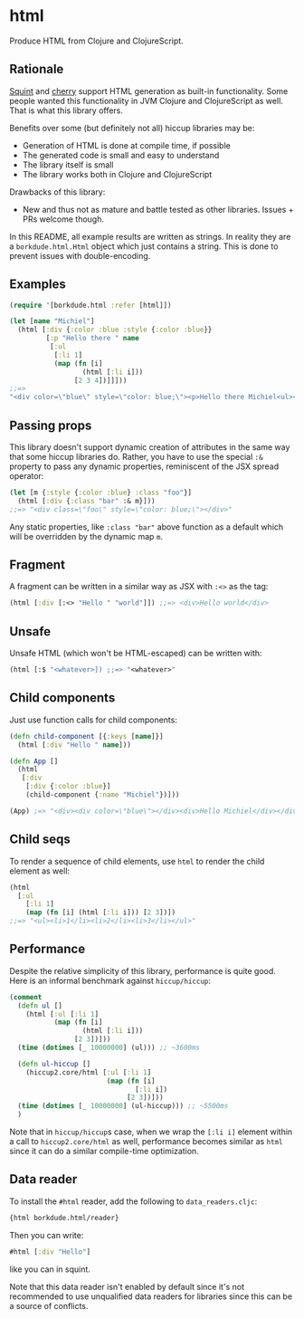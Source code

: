 # html

Produce HTML from Clojure and ClojureScript.

## Rationale

[Squint](https://github.com/squint-cljs/squint) and
[cherry](https://github.com/squint-cljs/cherry) support HTML generation as
built-in functionality. Some people wanted this functionality in JVM Clojure and
ClojureScript as well. That is what this library offers.

Benefits over some (but definitely not all) hiccup libraries may be:

- Generation of HTML is done at compile time, if possible
- The generated code is small and easy to understand
- The library itself is small
- The library works both in Clojure and ClojureScript

Drawbacks of this library:

- New and thus not as mature and battle tested as other libraries. Issues + PRs welcome though.

In this README, all example results are written as strings. In reality they are
a `borkdude.html.Html` object which just contains a string. This is done to
prevent issues with double-encoding.

## Examples

``` clojure
(require '[borkdude.html :refer [html]])

(let [name "Michiel"]
  (html [:div {:color :blue :style {:color :blue}}
         [:p "Hello there " name
          [:ul
           [:li 1]
           (map (fn [i]
                  (html [:li i]))
                [2 3 4])]]]))
;;=>
"<div color=\"blue\" style=\"color: blue;\"><p>Hello there Michiel<ul><li>1</li><li>2</li><li>3</li><li>4</li></ul></p></div>"
```

## Passing props

This library doesn't support dynamic creation of attributes in the same way that
some hiccup libraries do. Rather, you have to use the special `:&` property to
pass any dynamic properties, reminiscent of the JSX spread operator:

``` clojure
(let [m {:style {:color :blue} :class "foo"}]
  (html [:div {:class "bar" :& m}]))
;;=> "<div class=\"foo\" style=\"color: blue;\"></div>"
```

Any static properties, like `:class "bar"` above function as a default which
will be overridden by the dynamic map `m`.

## Fragment

A fragment can be written in a similar way as JSX with `:<>` as the tag:

``` clojure
(html [:div [:<> "Hello " "world"]]) ;;=> <div>Hello world</div>
```

## Unsafe

Unsafe HTML (which won't be HTML-escaped) can be written with:

``` clojure
(html [:$ "<whatever>]) ;;=> "<whatever>"
```

## Child components

Just use function calls for child components:

``` clojure
(defn child-component [{:keys [name]}]
  (html [:div "Hello " name]))

(defn App []
  (html
   [:div
    [:div {:color :blue}]
    (child-component {:name "Michiel"})]))

(App) ;=> "<div><div color=\"blue\"></div><div>Hello Michiel</div></div>"
```

## Child seqs

To render a sequence of child elements, use `html` to render the child element as well:

``` clojure
(html
  [:ul
    [:li 1]
    (map (fn [i] (html [:li i])) [2 3])])
;;=> "<ul><li>1</li><li>2</li><li>3</li></ul>"
```

## Performance

Despite the relative simplicity of this library, performance is quite good. Here
is an informal benchmark against `hiccup/hiccup`:

``` clojure
(comment
  (defn ul []
    (html [:ul [:li 1]
           (map (fn [i]
                  (html [:li i]))
                [2 3])]))
  (time (dotimes [_ 10000000] (ul))) ;; ~3600ms

  (defn ul-hiccup []
    (hiccup2.core/html [:ul [:li 1]
                        (map (fn [i]
                               [:li i])
                             [2 3])]))
  (time (dotimes [_ 10000000] (ul-hiccup))) ;; ~5500ms
  )
```

Note that in `hiccup/hiccup`s case, when we wrap the `[:li i]` element within a
call to `hiccup2.core/html` as well, performance becomes similar as `html` since
it can do a similar compile-time optimization.

## Data reader

To install the `#html` reader, add the following to `data_readers.cljc`:

``` clojure
{html borkdude.html/reader}
```

Then you can write:

``` clojure
#html [:div "Hello"]
```

like you can in squint.

Note that this data reader isn't enabled by default since it's not recommended
to use unqualified data readers for libraries since this can be a source of
conflicts.
